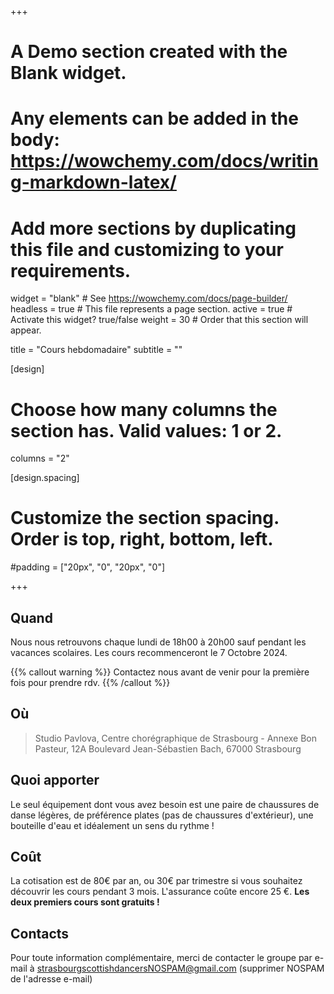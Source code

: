 +++
# A Demo section created with the Blank widget.
# Any elements can be added in the body: https://wowchemy.com/docs/writing-markdown-latex/
# Add more sections by duplicating this file and customizing to your requirements.

widget = "blank"  # See https://wowchemy.com/docs/page-builder/
headless = true  # This file represents a page section.
active = true  # Activate this widget? true/false
weight = 30  # Order that this section will appear.

title = "Cours hebdomadaire"
subtitle = ""

[design]
  # Choose how many columns the section has. Valid values: 1 or 2.
  columns = "2"

[design.spacing]
  # Customize the section spacing. Order is top, right, bottom, left.
  #padding = ["20px", "0", "20px", "0"]

+++

Quand
----
Nous nous retrouvons chaque lundi de 18h00 à 20h00 sauf pendant les vacances scolaires. Les cours recommenceront le 7 Octobre 2024.

{{% callout warning %}}
Contactez nous avant de venir pour la première fois pour prendre rdv.
{{% /callout %}}


Où
---

> Studio Pavlova,
> Centre chorégraphique de Strasbourg - Annexe Bon Pasteur,
> 12A Boulevard Jean-Sébastien Bach,
> 67000 Strasbourg


Quoi apporter
-----
Le seul équipement dont vous avez besoin est une paire de chaussures de danse légères, de préférence plates (pas de chaussures d'extérieur), une bouteille d'eau et idéalement un sens du rythme !


Coût
----
La cotisation est de 80€ par an, ou 30€ par trimestre si vous souhaitez découvrir les cours pendant 3 mois. L'assurance coûte encore 25 €.
**Les deux premiers cours sont gratuits !**

Contacts
--------
Pour toute information complémentaire, merci de contacter le groupe par e-mail à <strasbourgscottishdancersNOSPAM@gmail.com> (supprimer NOSPAM de l'adresse e-mail)